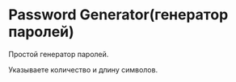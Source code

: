# Password Generator(генератор паролей)

Простой генератор паролей.

Указываете количество и длину символов.